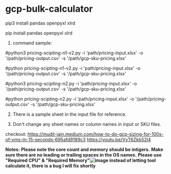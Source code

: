 # gcp-bulk-calculator




pip3 install pandas openpyxl xlrd

pip install pandas openpyxl xlrd

1. command sample:

#python3 pricing-scipting-n1-v2.py -i 'path/pricing-input.xlsx'  -o '/path/pricing-output.csv' -s '/path/gcp-sku-pricing.xlsx'

#python pricing-scipting-n1-v2.py -i 'path/pricing-input.xlsx'  -o '/path/pricing-output.csv' -s '/path/gcp-sku-pricing.xlsx'


#python3 pricing-scipting-n2.py -i 'path/pricing-input.xlsx'  -o '/path/pricing-output.csv' -s '/path/gcp-sku-pricing.xlsx'

#python pricing-scipting-n2.py -i 'path/pricing-input.xlsx'  -o '/path/pricing-output.csv' -s '/path/gcp-sku-pricing.xlsx'


2. There is a sample sheet in the input file for reference.

3. Don't change any sheet names or column names in input or SKU files.


checkout:
https://mudit-jain.medium.com/how-to-do-gcp-sizing-for-100s-of-vms-in-15-seconds-695afd9189c3
https://youtu.be/VyT6Zkb52l4

**Notes:**
**Please note the core count and memory should be intigers.** 
**Make sure there are no leading or trailing spaces in the OS names.**
**Please use "Required CPU" &	"Required Memory"![image](https://user-images.githubusercontent.com/22167244/134287526-a38cda3d-abfe-4671-96da-3183cee8601f.png) instead of letting tool calculate it, there is a bug I will fix shortly**
